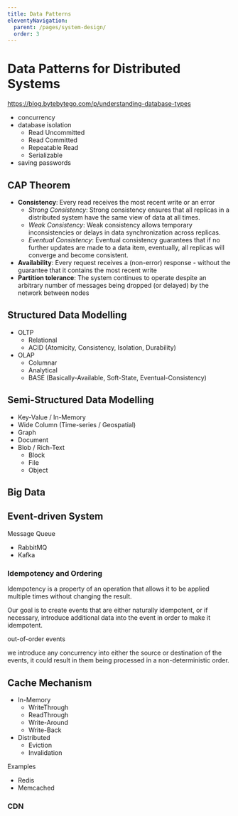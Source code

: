 ```yaml
---
title: Data Patterns
eleventyNavigation:
  parent: /pages/system-design/
  order: 3
---
```


# Data Patterns for Distributed Systems

https://blog.bytebytego.com/p/understanding-database-types

- concurrency
- database isolation
  - Read Uncommitted
  - Read Committed
  - Repeatable Read
  - Serializable
- saving passwords

## CAP Theorem

- **Consistency**: Every read receives the most recent write or an error
  - _Strong Consistency_: Strong consistency ensures that all replicas in a distributed system have the same view of data at all times.
  - _Weak Consistency_: Weak consistency allows temporary inconsistencies or delays in data synchronization across replicas.
  - _Eventual Consistency_: Eventual consistency guarantees that if no further updates are made to a data item, eventually, all replicas will converge and become consistent.
- **Availability**: Every request receives a (non-error) response - without the guarantee that it contains the most recent write
- **Partition tolerance**: The system continues to operate despite an arbitrary number of messages being dropped (or delayed) by the network between nodes

## Structured Data Modelling

- OLTP
  - Relational
  - ACID (Atomicity, Consistency, Isolation, Durability)
- OLAP
  - Columnar
  - Analytical
  - BASE (Basically-Available, Soft-State, Eventual-Consistency)

## Semi-Structured Data Modelling

- Key-Value / In-Memory
- Wide Column (Time-series / Geospatial)
- Graph
- Document
- Blob / Rich-Text
  - Block
  - File
  - Object

## Big Data

## Event-driven System

Message Queue

- RabbitMQ
- Kafka

### Idempotency and Ordering

Idempotency is a property of an operation that allows it to be applied multiple times without changing the result.

Our goal is to create events that are either naturally idempotent, or if necessary, introduce additional data into the event in order to make it idempotent.

out-of-order events

we introduce any concurrency into either the source or destination of the events, it could result in them being processed in a non-deterministic order.

## Cache Mechanism

- In-Memory
  - WriteThrough
  - ReadThrough
  - Write-Around
  - Write-Back
- Distributed
  - Eviction
  - Invalidation

Examples

- Redis
- Memcached

### CDN
